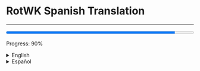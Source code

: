# RotWK Spanish Translation

---

<progress value="90" max="100" style="width: 100%;"></progress>
<p>Progress: 90%</p>


<details>
  <summary>English</summary>

## Description

Spanish translation files for *RotWK* Unofficial Patch 2.02. Focused on localization and community collaboration.

## Files Included

- `lotr.str` — Spanish string table.
- `spanishstrings202_v9.5.2.big` — Compiled translation file.

## Installation

1. Copy `.big` file into your RotWK installation folder:
   `C:\Program Files (x86)\Electronic Arts\The Lord of the Rings, The Rise of the Witch-king\lang`

2. Ensure Unofficial Patch 2.02 (v9.5.2 or compatible) is installed.

3. Launch the game — Spanish text should appear.

## License

This project is licensed under the **GNU GPL v3.0**.
You may use, modify, and distribute it, but derivatives must remain open source.

## Contributing

Suggestions and improvements are welcome!
Fork the repo and send a pull request.

</details>

<details>
  <summary>Español</summary>

## Descripción

Archivos de traducción al español para *El Señor de los Anillos: La Batalla por la Tierra Media II – El Ascenso del Rey Brujo* (RotWK) Parche No Oficial 2.02. Enfocado en localización y colaboración comunitaria.

## Archivos Incluidos

- `lotr.str` — Tabla principal de textos en español.
- `spanishstrings202_v9.5.2.big` — Archivo de traducción compilado.

## Instalación

1. Copia el archivo `.big` en la carpeta de instalación de *El Señor de los Anillos: La Batalla por la Tierra Media II – El Ascenso del Rey Brujo* (`RotWK`):
   `C:\Program Files (x86)\Electronic Arts\El Señor de los Anillos: La Batalla por la Tierra Media II – El Ascenso del Rey Brujo\lang`

2. Asegúrate de tener instalado el Parche No Oficial 2.02 (v9.5.2 o compatible).

3. Ejecuta el juego — el texto en español debería aparecer.

## Licencia

Este proyecto está licenciado bajo la **GNU GPL v3.0**.
Puedes usar, modificar y distribuir el proyecto, pero las obras derivadas deben permanecer open source.

## Contribuciones

Se agradecen sugerencias y mejoras.
Haz un fork del repositorio y envía un pull request.

</details>
